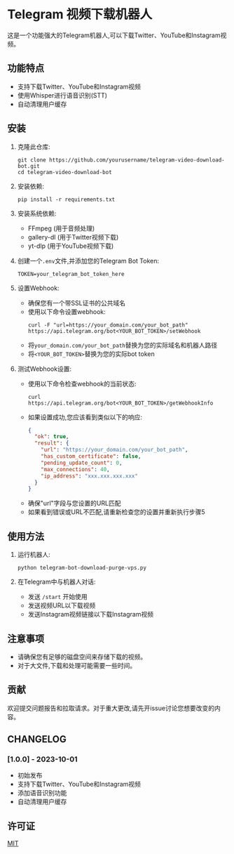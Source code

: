 # Telegram 视频下载机器人

这是一个功能强大的Telegram机器人,可以下载Twitter、YouTube和Instagram视频。

## 功能特点

- 支持下载Twitter、YouTube和Instagram视频
- 使用Whisper进行语音识别(STT)
- 自动清理用户缓存

## 安装

1. 克隆此仓库:
   ```
   git clone https://github.com/yourusername/telegram-video-download-bot.git
   cd telegram-video-download-bot
   ```

2. 安装依赖:
   ```
   pip install -r requirements.txt
   ```

3. 安装系统依赖:
   - FFmpeg (用于音频处理)
   - gallery-dl (用于Twitter视频下载)
   - yt-dlp (用于YouTube视频下载)

4. 创建一个`.env`文件,并添加您的Telegram Bot Token:
   ```
   TOKEN=your_telegram_bot_token_here
   ```

5. 设置Webhook:
   - 确保您有一个带SSL证书的公共域名
   - 使用以下命令设置webhook:
     ```
     curl -F "url=https://your_domain.com/your_bot_path" https://api.telegram.org/bot<YOUR_BOT_TOKEN>/setWebhook
     ```
   - 将`your_domain.com/your_bot_path`替换为您的实际域名和机器人路径
   - 将`<YOUR_BOT_TOKEN>`替换为您的实际bot token

6. 测试Webhook设置:
   - 使用以下命令检查webhook的当前状态:
     ```
     curl https://api.telegram.org/bot<YOUR_BOT_TOKEN>/getWebhookInfo
     ```
   - 如果设置成功,您应该看到类似以下的响应:
     ```json
     {
       "ok": true,
       "result": {
         "url": "https://your_domain.com/your_bot_path",
         "has_custom_certificate": false,
         "pending_update_count": 0,
         "max_connections": 40,
         "ip_address": "xxx.xxx.xxx.xxx"
       }
     }
     ```
   - 确保"url"字段与您设置的URL匹配
   - 如果看到错误或URL不匹配,请重新检查您的设置并重新执行步骤5

## 使用方法

1. 运行机器人:
   ```
   python telegram-bot-download-purge-vps.py
   ```

2. 在Telegram中与机器人对话:
   - 发送 `/start` 开始使用
   - 发送视频URL以下载视频
   - 发送Instagram视频链接以下载Instagram视频

## 注意事项

- 请确保您有足够的磁盘空间来存储下载的视频。
- 对于大文件,下载和处理可能需要一些时间。

## 贡献

欢迎提交问题报告和拉取请求。对于重大更改,请先开issue讨论您想要改变的内容。

## CHANGELOG

### [1.0.0] - 2023-10-01
- 初始发布
- 支持下载Twitter、YouTube和Instagram视频
- 添加语音识别功能
- 自动清理用户缓存

## 许可证

[MIT](https://choosealicense.com/licenses/mit/)